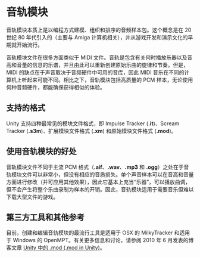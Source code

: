 音轨模块
===============


音轨模块本质上是以编程方式建模、组织和排序的音频样本包。这个概念是在 20 世纪 80 年代引入的（主要与 Amiga 计算机相关），并从游戏开发和演示文化的早期就开始流行。

音轨模块文件在很多方面类似于 MIDI 文件。音轨是包含有关何时播放乐器以及音高和音量的信息的乐谱，并且由此可以重新创建原始乐曲的旋律和节奏。但是，MIDI 的缺点在于声音取决于音频硬件中可用的音库，因此 MIDI 音乐在不同的计算机上听起来可能不同。相比之下，音轨模块包括高质量的 PCM 样本，无论使用何种音频硬件，都能确保获得相似的体验。


支持的格式
-----------------


Unity 支持四种最常见的模块文件格式，即 Impulse Tracker (**.it**)、Scream Tracker (**.s3m**)、扩展模块文件格式 (**.xm**) 和原始模块文件格式 (**.mod**)。


使用音轨模块的好处
---------------------------------


音轨模块文件不同于主流 PCM 格式（**.aif**、**.wav**、**.mp3** 和 **.ogg**）之处在于音轨模块文件可以非常小，但没有相应的音质损失。单个声音样本可以在音高和音量方面进行修改（并可应用其他效果），因此它基本上充当“乐器”，可以播放曲调，但不会产生将整个乐曲录制为样本的开销。因此，音轨模块适用于需要音乐但难以下载大型文件的游戏。


第三方工具和其他参考
----------------------------------------


目前，创建和编辑音轨模块的最流行工具是适用于 OSX 的 MilkyTracker 和适用于 Windows 的 OpenMPT。有关更多信息和讨论，请参阅 2010 年 6 月发表的博客文章 [Unity 中的 .mod (.mod in Unity)](http://blogs.unity3d.com/2010/06/29/mod-in-unity/)。
